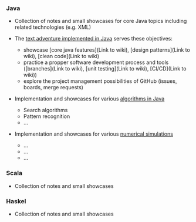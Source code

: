 ### Java

* Collection of notes and small showcases for core Java topics including related technologies (e.g. XML)

* The [text adventure implemented in Java](https://github.com/StefanSchade/Java-AdventureGame.git) serves these objectives: 
  * showcase  [core java features](Link to wiki), [design patterns](Link to wiki), [clean code](Link to wiki)
  * practice a propper software development process and tools ([branches](Link to wiki), [unit testing](Link to wiki), [CI/CD](Link to wiki)) 
  * explore the project management possibilities of GitHub (issues, boards, merge requests)

* Implementation and showcases for various [algorithms in Java](abc) 
  * Search algorithms 
  * Pattern recognition 
  * ...

* Implementation and showcases for various [numerical simulations](abc) 
  * ... 
  * ... 
  * ...

### Scala

* Collection of notes and small showcases

### Haskel

* Collection of notes and small showcases

